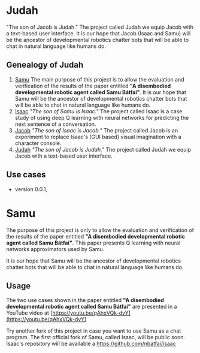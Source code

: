 # Judah
"The son of Jacob is Judah." The project called Judah we equip Jacob with a text-based user interface. It is our hope that Jacob (Isaac and Samu) will be the ancestor of developmental robotics chatter bots that will be able to chat in natural language like humans do.

## Genealogy of Judah

1. [Samu](https://github.com/nbatfai/samu)
The main purpose of this project is to allow the evaluation and verification of the results of the paper entitled **"A disembodied developmental robotic agent called Samu Bátfai"**. It is our hope that Samu will be the ancestor of developmental robotics chatter bots that will be able to chat in natural language like humans do.
2. [Isaac](https://github.com/nbatfai/isaac)
*"The son of Samu is Isaac."* The project called Isaac is a case study of using deep Q learning with neural networks for predicting the next sentence of a conversation.
3. [Jacob](https://github.com/nbatfai/jacob)
*"The son of Isaac is Jacob."* The project called Jacob is an experiment to replace Isaac's (GUI based) visual imagination with a character console. 
4. [Judah](https://github.com/nbatfai/judah)
*"The son of Jacob is Judah."* The project called Judah we equip Jacob with a text-based user interface.

## Use cases

- version 0.0.1, 

# Samu
The purpose of this project is only to allow the evaluation and verification of the results of the paper entitled **"A disembodied developmental robotic agent called Samu Bátfai"**. This paper presents Q learning with neural networks approximators used by Samu. 

It is our hope that Samu will be the ancestor of developmental robotics chatter bots that will be able to chat in natural language like humans do.

## Usage 
The two use cases shown in the paper entitled **"A disembodied developmental robotic agent called Samu Bátfai"** are presented in a YouTube video at
[https://youtu.be/qAhxVQk-dvY](https://youtu.be/qAhxVQk-dvY) 

Try another fork of this project in case you want to use Samu as a chat program. The first official fork of Samu, called Isaac, will be public soon. Isaac's repository will be available a https://github.com/nbatfai/isaac
